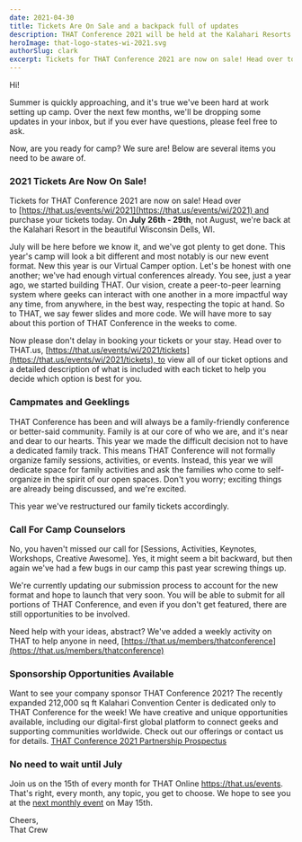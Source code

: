 ```yaml
---
date: 2021-04-30
title: Tickets Are On Sale and a backpack full of updates
description: THAT Conference 2021 will be held at the Kalahari Resorts in Wisconsin Dells from July 26th through July 29th. Tickets are on sale now.
heroImage: that-logo-states-wi-2021.svg
authorSlug: clark
excerpt: Tickets for THAT Conference 2021 are now on sale! Head over to https://that.us/events/wi/2021 and purchase your tickets today. On July 26th - 29th, not August, we're back at the Kalahari Resort in the beautiful Wisconsin Dells, WI.
---
```


Hi!

Summer is quickly approaching, and it's true we've been hard at work setting up camp. Over the next few months, we'll be dropping some updates in your inbox, but if you ever have questions, please feel free to ask.

Now, are you ready for camp? We sure are! Below are several items you need to be aware of.

### 2021 Tickets Are Now On Sale!

Tickets for THAT Conference 2021 are now on sale! Head over to [https://that.us/events/wi/2021](https://that.us/events/wi/2021) and purchase your tickets today. On **July 26th - 29th**, not August, we're back at the Kalahari Resort in the beautiful Wisconsin Dells, WI.

July will be here before we know it, and we've got plenty to get done. This year's camp will look a bit different and most notably is our new event format. New this year is our Virtual Camper option. Let's be honest with one another; we've had enough virtual conferences already. You see, just a year ago, we started building THAT. Our vision, create a peer-to-peer learning system where geeks can interact with one another in a more impactful way any time, from anywhere, in the best way, respecting the topic at hand. So to THAT, we say fewer slides and more code. We will have more to say about this portion of THAT Conference in the weeks to come.

Now please don't delay in booking your tickets or your stay. Head over to THAT.us, [https://that.us/events/wi/2021/tickets](https://that.us/events/wi/2021/tickets), to view all of our ticket options and a detailed description of what is included with each ticket to help you decide which option is best for you.

### Campmates and Geeklings

THAT Conference has been and will always be a family-friendly conference or better-said community. Family is at our core of who we are, and it's near and dear to our hearts. This year we made the difficult decision not to have a dedicated family track. This means THAT Conference will not formally organize family sessions, activities, or events. Instead, this year we will dedicate space for family activities and ask the families who come to self-organize in the spirit of our open spaces. Don't you worry; exciting things are already being discussed, and we're excited.

This year we've restructured our family tickets accordingly.

### Call For Camp Counselors

No, you haven't missed our call for [Sessions, Activities, Keynotes, Workshops, Creative Awesome]. Yes, it might seem a bit backward, but then again we've had a few bugs in our camp this past year screwing things up.

We're currently updating our submission process to account for the new format and hope to launch that very soon. You will be able to submit for all portions of THAT Conference, and even if you don't get featured, there are still opportunities to be involved.

Need help with your ideas, abstract? We've added a weekly activity on THAT to help anyone in need, [https://that.us/members/thatconference](https://that.us/members/thatconference)

### Sponsorship Opportunities Available

Want to see your company sponsor THAT Conference 2021? The recently expanded 212,000 sq ft Kalahari Convention Center is dedicated only to THAT Conference for the week! We have creative and unique opportunities available, including our digital-first global platform to connect geeks and supporting communities worldwide. Check out our offerings or contact us for details. [THAT Conference 2021 Partnership Prospectus](https://www.thatconference.com/wi/2021/become-a-partner#more-info)

### No need to wait until July

Join us on the 15th of every month for THAT Online https://that.us/events. That's right, every month, any topic, you get to choose. We hope to see you at the [next monthly event](https://that.us/events/thatus/2021-5) on May 15th.

Cheers,  
That Crew
